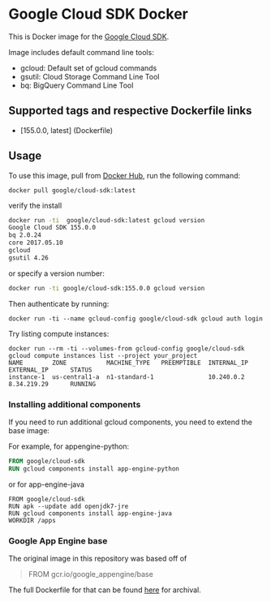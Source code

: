 
# Google Cloud SDK Docker


This is Docker image for the [Google Cloud SDK](https://cloud.google.com/sdk/).

Image includes default command line tools:
*  gcloud:  Default set of gcloud commands
*  gsutil:  Cloud Storage Command Line Tool
*  bq: BigQuery Command Line Tool

## Supported tags and respective Dockerfile links

- [155.0.0, latest] (Dockerfile)

## Usage

To use this image, pull from [Docker Hub](https://hub.docker.com/r/google/cloud-sdk/), run the following command:


```
docker pull google/cloud-sdk:latest
```

verify the install
```bash
docker run -ti  google/cloud-sdk:latest gcloud version
Google Cloud SDK 155.0.0
bq 2.0.24
core 2017.05.10
gcloud 
gsutil 4.26
```

or specify a version number:

```bash
docker run -ti google/cloud-sdk:155.0.0 gcloud version
```

Then authenticate by running:

```
docker run -ti --name gcloud-config google/cloud-sdk gcloud auth login
```

Try listing compute instances:
```
docker run --rm -ti --volumes-from gcloud-config google/cloud-sdk gcloud compute instances list --project your_project
NAME        ZONE           MACHINE_TYPE   PREEMPTIBLE  INTERNAL_IP  EXTERNAL_IP      STATUS
instance-1  us-central1-a  n1-standard-1               10.240.0.2   8.34.219.29      RUNNING
```

### Installing additional components

If you need to run additional gcloud components, you need to extend the base image:

For example, for appengine-python:
```dockerfile
FROM google/cloud-sdk
RUN gcloud components install app-engine-python
```

or for app-engine-java
```
FROM google/cloud-sdk
RUN apk --update add openjdk7-jre
RUN gcloud components install app-engine-java
WORKDIR /apps
```

### Google App Engine base

The original image in this repository was based off of 

> FROM gcr.io/google_appengine/base

The full Dockerfile for that can be found [here](google_appengine_base/Dockerfile) for archival.